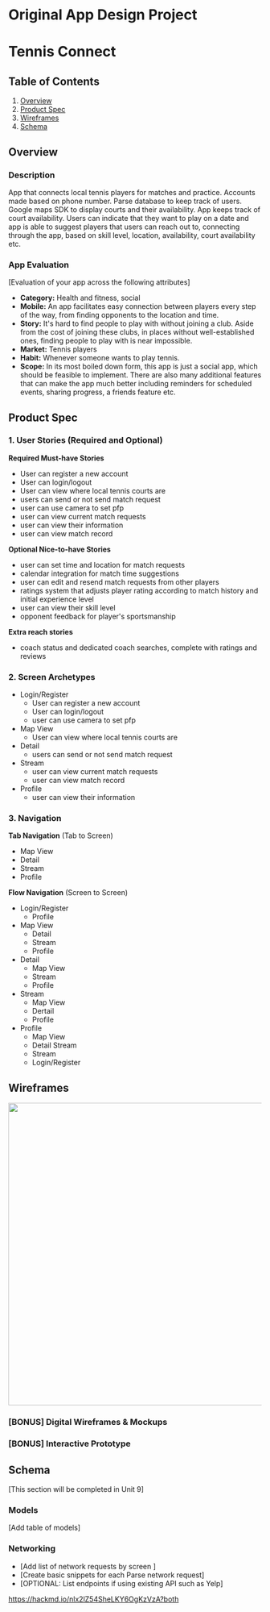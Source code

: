 Original App Design Project 
===

# Tennis Connect

## Table of Contents
1. [Overview](#Overview)
1. [Product Spec](#Product-Spec)
1. [Wireframes](#Wireframes)
2. [Schema](#Schema)

## Overview
### Description
App that connects local tennis players for matches and practice. Accounts made based on phone number. Parse database to keep track of users. Google maps SDK to display courts and their availability. App keeps track of court availability. Users can indicate that they want to play on a date and app is able to suggest players that users can reach out to, connecting through the app, based on skill level, location, availability, court availability etc. 


### App Evaluation
[Evaluation of your app across the following attributes]
- **Category:** Health and fitness, social
- **Mobile:** An app facilitates easy connection between players every step of the way, from finding opponents to the location and time. 
- **Story:** It's hard to find people to play with without joining a club. Aside from the cost of joining these clubs, in places without well-established ones, finding people to play with is near impossible. 
- **Market:** Tennis players
- **Habit:** Whenever someone wants to play tennis. 
- **Scope:** In its most boiled down form, this app is just a social app, which should be feasible to implement. There are also many additional features that can make the app much better including reminders for scheduled events, sharing progress, a friends feature etc. 

## Product Spec

### 1. User Stories (Required and Optional)

**Required Must-have Stories**

* User can register a new account 
* User can login/logout 
* User can view where local tennis courts are 
* users can send or not send match request
* user can use camera to set pfp
* user can view current match requests
* user can view their information
* user can view  match record

**Optional Nice-to-have Stories**

* user can set time and location for match requests
* calendar integration for match time suggestions
* user can edit and resend match requests from other players
* ratings system that adjusts player rating according to match history and initial experience level
* user can view their skill level
* opponent feedback for player's sportsmanship

**Extra reach stories**
* coach status and dedicated coach searches, complete with ratings and reviews 

### 2. Screen Archetypes

* Login/Register
   *  User can register a new account 
   *  User can login/logout 
   * user can use camera to set pfp
* Map View
    * User can view where local tennis courts are 
* Detail 
    * users can send or not send match request
* Stream 
    * user can view current match requests
    * user can view  match record
* Profile 
    * user can view their information



### 3. Navigation

**Tab Navigation** (Tab to Screen)

* Map View
* Detail
* Stream
* Profile

**Flow Navigation** (Screen to Screen)

* Login/Register
   *  Profile
* Map View
    * Detail 
    * Stream 
    * Profile
* Detail 
    * Map View 
    * Stream 
    * Profile
* Stream 
    * Map View 
    * Dertail 
    * Profile
* Profile 
    * Map View 
    * Detail Stream 
    * Stream 
    * Login/Register

## Wireframes
<img src="https://github.com/xuangela/Tennis-Connect/blob/master/wireframes.jpg" width=600>

### [BONUS] Digital Wireframes & Mockups

### [BONUS] Interactive Prototype

## Schema 
[This section will be completed in Unit 9]
### Models
[Add table of models]
### Networking
- [Add list of network requests by screen ]
- [Create basic snippets for each Parse network request]
- [OPTIONAL: List endpoints if using existing API such as Yelp]

https://hackmd.io/nlx2lZ54SheLKY6OgKzVzA?both
